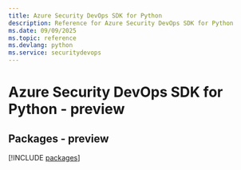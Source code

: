 ```yaml
---
title: Azure Security DevOps SDK for Python
description: Reference for Azure Security DevOps SDK for Python
ms.date: 09/09/2025
ms.topic: reference
ms.devlang: python
ms.service: securitydevops
---
```

# Azure Security DevOps SDK for Python - preview
## Packages - preview
[!INCLUDE [packages](security-devops-index.md)]